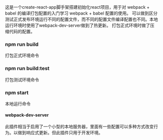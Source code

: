 
这是一个create-react-app脚手架搭建初始化react项目，用于对 webpack + babel 的编译打包配置的入门学习  webpack + babel 配置的使用。
可以做到区分测试正式发布环境运行不同的配置文件，而不同的配置文件编译配置也不同。本地运行环境时使用了webpack-dev-server做到了热更新。
打包正式环境时做了压缩代码的配置。

### npm run build
打包正式环境命令

### npm run build:test
打包测试环境命令

### npm start
本地运行命令


#### webpack-dev-server
此插件相当于启用了一个小型的本地服务器，里面有一些配置可以多种方式改变行为。以做到响应式更新。但此插件只用于开发环境。